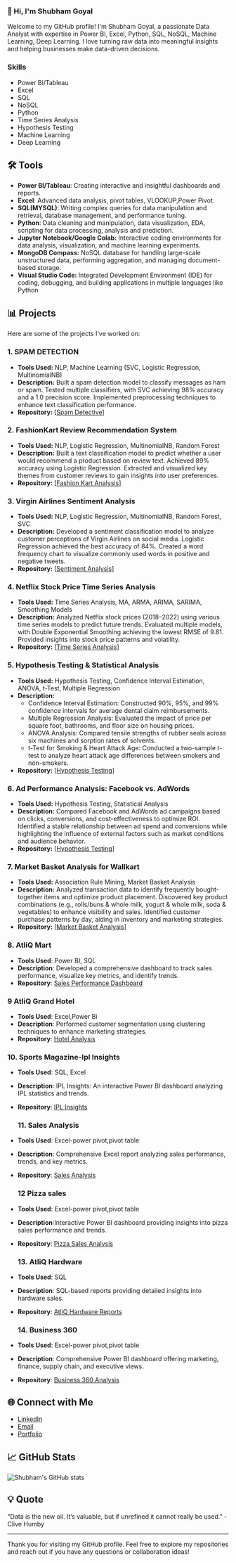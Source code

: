 
### 👋 Hi, I'm Shubham Goyal

Welcome to my GitHub profile! I'm Shubham Goyal, a passionate Data Analyst with expertise in Power BI, Excel, Python, SQL, NoSQL, Machine Learning, Deep Learning. 
I love turning raw data into meaningful insights and helping businesses make data-driven decisions.

### Skills
- Power Bi/Tableau
- Excel
- SQL
- NoSQL
- Python
- Time Series Analysis
- Hypothesis Testing
- Machine Learning
- Deep Learning

## 🛠 Tools

- **Power BI/Tableau**: Creating interactive and insightful dashboards and reports.
- **Excel**: Advanced data analysis, pivot tables, VLOOKUP,Power Pivot.
- **SQL(MYSQL)**: Writing complex queries for data manipulation and retrieval, database management, and performance tuning.    
- **Python**: Data cleaning and manipulation, data visualization, EDA, scripting for data processing, analysis and prediction.
- **Jupyter Notebook/Google Colab:** Interactive coding environments for data analysis, visualization, and machine learning experiments.
- **MongoDB Compass:** NoSQL database for handling large-scale unstructured data, performing aggregation, and managing document-based storage.
- **Visual Studio Code:** Integrated Development Environment (IDE) for coding, debugging, and building applications in multiple languages like Python

## 📊 Projects

Here are some of the projects I've worked on:

### 1. SPAM DETECTION
- **Tools Used:** NLP, Machine Learning (SVC, Logistic Regression, MultinomialNB)
- **Description:** Built a spam detection model to classify messages as ham or spam. Tested multiple classifiers, with SVC achieving 98% accuracy and a 1.0 precision score. Implemented preprocessing techniques to enhance text classification performance.
- **Repository:** [[Spam Detective](https://github.com/shubhamgoyal575/Spam_Detective)]

### 2. FashionKart Review Recommendation System
- **Tools Used:** NLP, Logistic Regression, MultinomialNB, Random Forest
- **Description:** Built a text classification model to predict whether a user would recommend a product based on review text. Achieved 89% accuracy using Logistic Regression. Extracted and visualized key themes from customer reviews to gain insights into user preferences.
- **Repository:** [[Fashion Kart Analysis](https://github.com/shubhamgoyal575/Fashionkart-NLP-Analysis)]

### 3. Virgin Airlines Sentiment Analysis
- **Tools Used:** NLP, Logistic Regression, MultinomialNB, Random Forest, SVC
- **Description:** Developed a sentiment classification model to analyze customer perceptions of Virgin Airlines on social media. Logistic Regression achieved the best accuracy of 84%. Created a word frequency chart to visualize commonly used words in positive and negative tweets.
- **Repository:** [[Sentiment Analysis](https://github.com/shubhamgoyal575/Sentiment-Analysis-NLP-)]

### 4. Netflix Stock Price Time Series Analysis
- **Tools Used:** Time Series Analysis, MA, ARMA, ARIMA, SARIMA, Smoothing Models
- **Description:** Analyzed Netflix stock prices (2018–2022) using various time series models to predict future trends. Evaluated multiple models, with Double Exponential Smoothing achieving the lowest RMSE of 9.81. Provided insights into stock price patterns and volatility.
- **Repository:** [[Time Series Analysis](https://github.com/shubhamgoyal575/Time-Series-Analysis)]

### 5. Hypothesis Testing & Statistical Analysis
- **Tools Used:** Hypothesis Testing, Confidence Interval Estimation, ANOVA, t-Test, Multiple Regression
- **Description:**
  - Confidence Interval Estimation: Constructed 90%, 95%, and 99% confidence intervals for average dental claim reimbursements.
  - Multiple Regression Analysis: Evaluated the impact of price per square foot, bathrooms, and floor size on housing prices.
  - ANOVA Analysis: Compared tensile strengths of rubber seals across six machines and sorption rates of solvents.
  - t-Test for Smoking & Heart Attack Age: Conducted a two-sample t-test to analyze heart attack age differences between smokers and non-smokers.
- **Repository:** [[Hypothesis Testing](https://github.com/shubhamgoyal575/Hypothesis_Testing)]

### 6. Ad Performance Analysis: Facebook vs. AdWords
- **Tools Used:** Hypothesis Testing, Statistical Analysis
- **Description:** Compared Facebook and AdWords ad campaigns based on clicks, conversions, and cost-effectiveness to optimize ROI. Identified a stable relationship between ad spend and conversions while highlighting the influence of external factors such as market conditions and audience behavior.
- **Repository:** [[Hypothesis Testing](https://github.com/shubhamgoyal575/AdCampaignAnalysis)]

### 7. Market Basket Analysis for Wallkart
- **Tools Used:** Association Rule Mining, Market Basket Analysis
- **Description:** Analyzed transaction data to identify frequently bought-together items and optimize product placement. Discovered key product combinations (e.g., rolls/buns & whole milk, yogurt & whole milk, soda & vegetables) to enhance visibility and sales. Identified customer purchase patterns by day, aiding in inventory and marketing strategies.
- **Repository:** [[Market Basket Analysis](https://github.com/shubhamgoyal575/Machine-Learning-Case-studies/blob/main/Market_basket_caseStudy/Market%20Basket%20Case%20Study.ipynb)]

### 8. AtliQ Mart
- **Tools Used**: Power BI, SQL
- **Description**: Developed a comprehensive dashboard to track sales performance, visualize key metrics, and identify trends.
- **Repository**: [Sales Performance Dashboard](https://github.com/shubhamgoyal575/Diwali-Sankranti-promotion-sales)

### 9 AtliQ Grand Hotel
- **Tools Used**: Excel,Power Bi
- **Description**: Performed customer segmentation using clustering techniques to enhance marketing strategies.
- **Repository**: [Hotel Analysis](https://github.com/shubhamgoyal575/Hospitality-Domain)

### 10. Sports Magazine-Ipl Insights
- **Tools Used**: SQL, Excel
- **Description**: IPL Insights: An interactive Power BI dashboard analyzing IPL statistics and trends.
- **Repository**: [IPL Insights](https://github.com/shubhamgoyal575/IPL-INSIGHT)

  ### 11. Sales Analysis
- **Tools Used**: Excel-power pivot,pivot table
- **Description**: Comprehensive Excel report analyzing sales performance, trends, and key metrics.
- **Repository**: [Sales Analysis](https://github.com/shubhamgoyal575/Excel-sales-analysis)

  ### 12 Pizza sales
- **Tools Used**: Excel-power pivot,pivot table
- **Description**:Interactive Power BI dashboard providing insights into pizza sales performance and trends.
- **Repository**: [Pizza Sales Analysis](https://github.com/shubhamgoyal575/pizza_sales)

  ### 13. AtliQ Hardware
- **Tools Used**: SQL
- **Description**: SQL-based reports providing detailed insights into hardware sales.
- **Repository**: [AtliQ Hardware Reports](https://github.com/shubhamgoyal575/Atliq_hardware)

  ### 14. Business 360
- **Tools Used**: Excel-power pivot,pivot table
- **Description**: Comprehensive Power BI dashboard offering marketing, finance, supply chain, and executive views.
- **Repository**: [Business 360 Analysis](https://github.com/shubhamgoyal575/Business-360)
  
## 🌐 Connect with Me

- [LinkedIn](www.linkedin.com/in/shubham-goyal-95344a152)
- [Email](goyalshubham575@gmail.com)
- [Portfolio](https://shubhamgoyal575.github.io/PORTFOLIO/)

## 📈 GitHub Stats

![Shubham's GitHub stats](https://github-readme-stats.vercel.app/api?username=shubhamgoyal575&show_icons=true&theme=radical)

## 💡 Quote

"Data is the new oil. It’s valuable, but if unrefined it cannot really be used." - Clive Humby

---

Thank you for visiting my GitHub profile. Feel free to explore my repositories and reach out if you have any questions or collaboration ideas!

